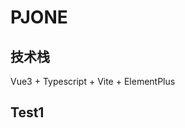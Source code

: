 <!--
 * @Author: ChatGIS ChatGIS@outlook.com
 * @Date: 2024-04-03 23:07:33
 * @LastEditors: error: error: git config user.name & please set dead value or install git && error: git config user.email & please set dead value or install git & please set dead value or install git
 * @LastEditTime: 2024-06-23 14:39:12
 * @FilePath: \pjone\README.md
 * @Description: 
-->
# PJONE
## 技术栈
Vue3 + Typescript + Vite + ElementPlus
## Test1


